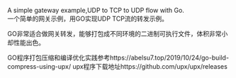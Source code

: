 
A simple gateway example,UDP to TCP to UDP flow with Go.  
一个简单的网关示例，用GO实现UDP TCP流的转发示例。

GO非常适合做网关转发，能够打包成不同环境的二进制可执行文件，体积非常小却性能出色。

GO程序打包压缩和编译优化实践参考https://abelsu7.top/2019/10/24/go-build-compress-using-upx/
upx程序下载地址https://github.com/upx/upx/releases
